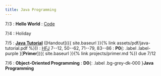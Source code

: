 ```yaml
---
title: Java Programming
---
```


7/3
: **Hello World**
  : [Code](https://gist.github.com/kevinlin1/84ab2025f9508b0888fc4ad611a30b3c)

7/4
: Holiday

7/5
: [**Java Tutorial**](https://cse12x.github.io/java-tutorial/) ([Handout]({{ site.baseurl }}{% link assets/pdf/java-tutorial.pdf %}))
  : [HFJ](https://www.rcsdk12.org/cms/lib/NY01001156/Centricity/Domain/4951/Head_First_Java_Second_Edition.pdf) 7--12, 50--62, 71--79, 83--86
: **P0**{: .label .label-purple }[**Primer**]({{ site.baseurl }}{% link projects/primer.md %}) due 7/12

7/6
: **Object-Oriented Programming**
: **D0**{: .label .bg-grey-dk-000 }**Java Programming**
